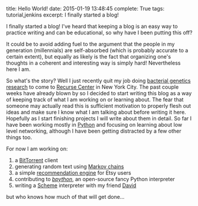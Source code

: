 title: Hello World!
date: 2015-01-19 13:48:45
complete: True
tags: tutorial,jenkins
excerpt: I finally started a blog!

I finally started a blog! I've heard that keeping a blog is an easy way to practice writing and can be educational, so why have I been putting this off?

It could be to avoid adding fuel to the argument that the people in my generation (millennials) are self-absorbed (which is probably accurate to a certain extent), but equally as likely is the fact that organizing one's thoughts in a coherent and interesting way is simply hard! Nevertheless here I am.

So what's the story? Well I just recently quit my job doing [bacterial genetics research][molmicro] to come to [Recurse Center][rc] in New York City. The past couple weeks have already blown by so I decided to start writing this blog as a way of keeping track of what I am working on or learning about. The fear that someone may actually read this is sufficient motivation to properly flesh out ideas and make sure I know what I am talking about before writing it here. Hopefully as I start finishing projects I will write about them in detail. So far I have been working mostly in [Python][py] and focusing on learning about low level networking, although I have been getting distracted by a few other things too.

For now I am working on:

1. a [BitTorrent][bittorent] client
2. generating random text using [Markov chains][mk]
3. a simple [recommendation engine][filter] for Etsy users
4. contributing to [*bpython*][bpython], an open-source fancy Python interpreter
5. writing a [Scheme][scheme] interpreter with my friend [David][david]

but who knows how much of that will get done...


[molmicro]: http://onlinelibrary.wiley.com/doi/10.1111/mmi.12856/abstract
[rc]: https://www.recurse.com
[py]: https://www.python.org/
[bittorent]: http://en.wikipedia.org/wiki/BitTorrent
[mk]: http://en.wikipedia.org/wiki/Markov_chain#Markov_text_generators
[filter]: http://en.wikipedia.org/wiki/Collaborative_filtering
[bpython]: http://www.bpython-interpreter.org/
[scheme]: http://en.wikipedia.org/wiki/Scheme_%28programming_language%29
[david]: http://davo.io/
